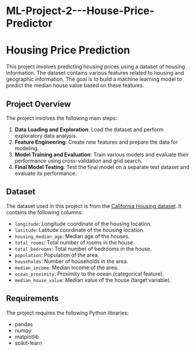 # ML-Project-2---House-Price-Predictor

# Housing Price Prediction

This project involves predicting housing prices using a dataset of housing information. The dataset contains various features related to housing and geographic information. The goal is to build a machine learning model to predict the median house value based on these features.

## Project Overview

The project involves the following main steps:
1. **Data Loading and Exploration**: Load the dataset and perform exploratory data analysis.
2. **Feature Engineering**: Create new features and prepare the data for modeling.
3. **Model Training and Evaluation**: Train various models and evaluate their performance using cross-validation and grid search.
4. **Final Model Testing**: Test the final model on a separate test dataset and evaluate its performance.

## Dataset

The dataset used in this project is from the [California Housing dataset](https://raw.githubusercontent.com/ageron/handson-ml/master/datasets/housing/housing.csv). It contains the following columns:
- `longitude`: Longitude coordinate of the housing location.
- `latitude`: Latitude coordinate of the housing location.
- `housing_median_age`: Median age of the houses.
- `total_rooms`: Total number of rooms in the house.
- `total_bedrooms`: Total number of bedrooms in the house.
- `population`: Population of the area.
- `households`: Number of households in the area.
- `median_income`: Median income of the area.
- `ocean_proximity`: Proximity to the ocean (categorical feature).
- `median_house_value`: Median value of the house (target variable).

## Requirements

The project requires the following Python libraries:
- pandas
- numpy
- matplotlib
- scikit-learn


